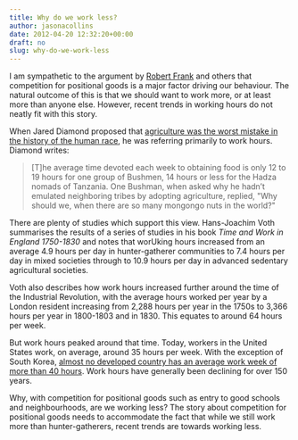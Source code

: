 ```yaml
---
title: Why do we work less?
author: jasonacollins
date: 2012-04-20 12:32:20+00:00
draft: no
slug: why-do-we-work-less
---
```


I am sympathetic to the argument by [Robert Frank](https://www.jasoncollins.blog/franks-the-darwin-economy/) and others that competition for positional goods is a major factor driving our behaviour. The natural outcome of this is that we should want to work more, or at least more than anyone else. However, recent trends in working hours do not neatly fit with this story.

When Jared Diamond proposed that [agriculture was the worst mistake in the history of the human race](http://www.scribd.com/doc/2100251/Jared-Diamond-The-Worst-Mistake-in-the-History-of-the-Human-Race), he was referring primarily to work hours. Diamond writes:

>[T]he average time devoted each week to obtaining food is only 12 to 19 hours for one group of Bushmen, 14 hours or less for the Hadza nomads of Tanzania. One Bushman, when asked why he hadn’t emulated neighboring tribes by adopting agriculture, replied, "Why should we, when there are so many mongongo nuts in the world?"

There are plenty of studies which support this view. Hans-Joachim Voth summarises the results of a series of studies in his book *Time and Work in England 1750-1830* and notes that worUking hours increased from an average 4.9 hours per day in hunter-gatherer communities to 7.4 hours per day in mixed societies through to 10.9 hours per day in advanced sedentary agricultural societies.

Voth also describes how work hours increased further around the time of the Industrial Revolution, with the average hours worked per year by a London resident increasing from 2,288 hours per year in the 1750s to 3,366 hours per year in 1800-1803 and in 1830. This equates to around 64 hours per week.

But work hours peaked around that time. Today, workers in the United States work, on average, around 35 hours per week. With the exception of South Korea, [almost no developed country has an average work week of more than 40 hours](http://www.bit.ly/I4viOd). Work hours have generally been declining for over 150 years.

Why, with competition for positional goods such as entry to good schools and neighbourhoods, are we working less? The story about competition for positional goods needs to accommodate the fact that while we still work more than hunter-gatherers, recent trends are towards working less.
